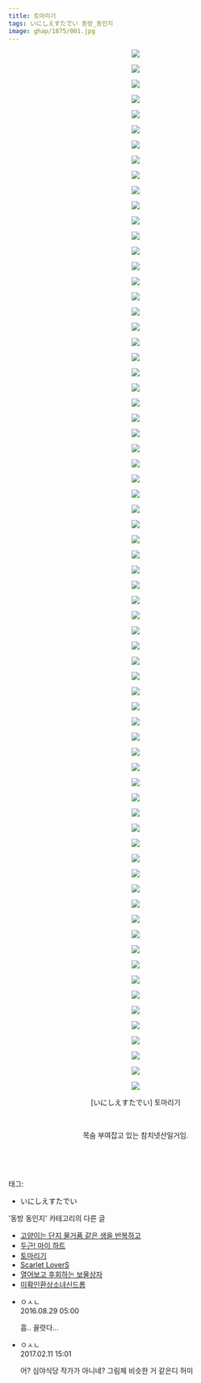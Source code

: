 ```yaml
---
title: 토마리기
tags: いにしえすたでい 동방_동인지
image: ghap/1875/001.jpg
---
```

<div class="article">
<p style="text-align: center; clear: none; float: none;"><img src="{{ site.nasurl }}/ghap/1875/001.jpg"/></p>
<p style="text-align: center; clear: none; float: none;"><img src="{{ site.nasurl }}/ghap/1875/002.jpg"/></p>
<p style="text-align: center; clear: none; float: none;"><img src="{{ site.nasurl }}/ghap/1875/003.jpg"/></p>
<p style="text-align: center; clear: none; float: none;"><img src="{{ site.nasurl }}/ghap/1875/004.jpg"/></p>
<p style="text-align: center; clear: none; float: none;"><img src="{{ site.nasurl }}/ghap/1875/005.jpg"/></p>
<p style="text-align: center; clear: none; float: none;"><img src="{{ site.nasurl }}/ghap/1875/006.jpg"/></p>
<p style="text-align: center; clear: none; float: none;"><img src="{{ site.nasurl }}/ghap/1875/007.jpg"/></p>
<p style="text-align: center; clear: none; float: none;"><img src="{{ site.nasurl }}/ghap/1875/008.jpg"/></p>
<p style="text-align: center; clear: none; float: none;"><img src="{{ site.nasurl }}/ghap/1875/009.jpg"/></p>
<p style="text-align: center; clear: none; float: none;"><img src="{{ site.nasurl }}/ghap/1875/010.jpg"/></p>
<p style="text-align: center; clear: none; float: none;"><img src="{{ site.nasurl }}/ghap/1875/011.jpg"/></p>
<p style="text-align: center; clear: none; float: none;"><img src="{{ site.nasurl }}/ghap/1875/012.jpg"/></p>
<p style="text-align: center; clear: none; float: none;"><img src="{{ site.nasurl }}/ghap/1875/013.jpg"/></p>
<p style="text-align: center; clear: none; float: none;"><img src="{{ site.nasurl }}/ghap/1875/014.jpg"/></p>
<p style="text-align: center; clear: none; float: none;"><img src="{{ site.nasurl }}/ghap/1875/015.jpg"/></p>
<p style="text-align: center; clear: none; float: none;"><img src="{{ site.nasurl }}/ghap/1875/016.jpg"/></p>
<p style="text-align: center; clear: none; float: none;"><img src="{{ site.nasurl }}/ghap/1875/017.jpg"/></p>
<p style="text-align: center; clear: none; float: none;"><img src="{{ site.nasurl }}/ghap/1875/018.jpg"/></p>
<p style="text-align: center; clear: none; float: none;"><img src="{{ site.nasurl }}/ghap/1875/019.jpg"/></p>
<p style="text-align: center; clear: none; float: none;"><img src="{{ site.nasurl }}/ghap/1875/020.jpg"/></p>
<p style="text-align: center; clear: none; float: none;"><img src="{{ site.nasurl }}/ghap/1875/021.jpg"/></p>
<p style="text-align: center; clear: none; float: none;"><img src="{{ site.nasurl }}/ghap/1875/022.jpg"/></p>
<p style="text-align: center; clear: none; float: none;"><img src="{{ site.nasurl }}/ghap/1875/023.jpg"/></p>
<p style="text-align: center; clear: none; float: none;"><img src="{{ site.nasurl }}/ghap/1875/024.jpg"/></p>
<p style="text-align: center; clear: none; float: none;"><img src="{{ site.nasurl }}/ghap/1875/025.jpg"/></p>
<p style="text-align: center; clear: none; float: none;"><img src="{{ site.nasurl }}/ghap/1875/026.jpg"/></p>
<p style="text-align: center; clear: none; float: none;"><img src="{{ site.nasurl }}/ghap/1875/027.jpg"/></p>
<p style="text-align: center; clear: none; float: none;"><img src="{{ site.nasurl }}/ghap/1875/028.jpg"/></p>
<p style="text-align: center; clear: none; float: none;"><img src="{{ site.nasurl }}/ghap/1875/029.jpg"/></p>
<p style="text-align: center; clear: none; float: none;"><img src="{{ site.nasurl }}/ghap/1875/030.jpg"/></p>
<p style="text-align: center; clear: none; float: none;"><img src="{{ site.nasurl }}/ghap/1875/031.jpg"/></p>
<p style="text-align: center; clear: none; float: none;"><img src="{{ site.nasurl }}/ghap/1875/032.jpg"/></p>
<p style="text-align: center; clear: none; float: none;"><img src="{{ site.nasurl }}/ghap/1875/033.jpg"/></p>
<p style="text-align: center; clear: none; float: none;"><img src="{{ site.nasurl }}/ghap/1875/034.jpg"/></p>
<p style="text-align: center; clear: none; float: none;"><img src="{{ site.nasurl }}/ghap/1875/035.jpg"/></p>
<p style="text-align: center; clear: none; float: none;"><img src="{{ site.nasurl }}/ghap/1875/036.jpg"/></p>
<p style="text-align: center; clear: none; float: none;"><img src="{{ site.nasurl }}/ghap/1875/037.jpg"/></p>
<p style="text-align: center; clear: none; float: none;"><img src="{{ site.nasurl }}/ghap/1875/038.jpg"/></p>
<p style="text-align: center; clear: none; float: none;"><img src="{{ site.nasurl }}/ghap/1875/039.jpg"/></p>
<p style="text-align: center; clear: none; float: none;"><img src="{{ site.nasurl }}/ghap/1875/040.jpg"/></p>
<p style="text-align: center; clear: none; float: none;"><img src="{{ site.nasurl }}/ghap/1875/041.jpg"/></p>
<p style="text-align: center; clear: none; float: none;"><img src="{{ site.nasurl }}/ghap/1875/042.jpg"/></p>
<p style="text-align: center; clear: none; float: none;"><img src="{{ site.nasurl }}/ghap/1875/043.jpg"/></p>
<p style="text-align: center; clear: none; float: none;"><img src="{{ site.nasurl }}/ghap/1875/044.jpg"/></p>
<p style="text-align: center; clear: none; float: none;"><img src="{{ site.nasurl }}/ghap/1875/045.jpg"/></p>
<p style="text-align: center; clear: none; float: none;"><img src="{{ site.nasurl }}/ghap/1875/046.jpg"/></p>
<p style="text-align: center; clear: none; float: none;"><img src="{{ site.nasurl }}/ghap/1875/047.jpg"/></p>
<p style="text-align: center; clear: none; float: none;"><img src="{{ site.nasurl }}/ghap/1875/048.jpg"/></p>
<p style="text-align: center; clear: none; float: none;"><img src="{{ site.nasurl }}/ghap/1875/049.jpg"/></p>
<p style="text-align: center; clear: none; float: none;"><img src="{{ site.nasurl }}/ghap/1875/050.jpg"/></p>
<p style="text-align: center; clear: none; float: none;"><img src="{{ site.nasurl }}/ghap/1875/051.jpg"/></p>
<p style="text-align: center; clear: none; float: none;"><img src="{{ site.nasurl }}/ghap/1875/052.jpg"/></p>
<p style="text-align: center; clear: none; float: none;"><img src="{{ site.nasurl }}/ghap/1875/053.jpg"/></p>
<p style="text-align: center; clear: none; float: none;"><img src="{{ site.nasurl }}/ghap/1875/054.jpg"/></p>
<p style="text-align: center; clear: none; float: none;"><img src="{{ site.nasurl }}/ghap/1875/055.jpg"/></p>
<p style="text-align: center; clear: none; float: none;"><img src="{{ site.nasurl }}/ghap/1875/056.jpg"/></p>
<p style="text-align: center; clear: none; float: none;"><img src="{{ site.nasurl }}/ghap/1875/057.jpg"/></p>
<p style="text-align: center; clear: none; float: none;"><img src="{{ site.nasurl }}/ghap/1875/058.jpg"/></p>
<p style="text-align: center; clear: none; float: none;"><img src="{{ site.nasurl }}/ghap/1875/059.jpg"/></p>
<p style="text-align: center; clear: none; float: none;"><img src="{{ site.nasurl }}/ghap/1875/060.jpg"/></p>
<p style="text-align: center; clear: none; float: none;"><img src="{{ site.nasurl }}/ghap/1875/061.jpg"/></p>
<p style="text-align: center; clear: none; float: none;"><img src="{{ site.nasurl }}/ghap/1875/062.jpg"/></p>
<p style="text-align: center; clear: none; float: none;"><img src="{{ site.nasurl }}/ghap/1875/063.jpg"/></p>
<p style="text-align: center; clear: none; float: none;"><img src="{{ site.nasurl }}/ghap/1875/064.jpg"/></p>
<p style="text-align: center; clear: none; float: none;"><img src="{{ site.nasurl }}/ghap/1875/065.jpg"/></p>
<p style="text-align: center; clear: none; float: none;"><img src="{{ site.nasurl }}/ghap/1875/066.jpg"/></p>
<p style="text-align: center; clear: none; float: none;"><img src="{{ site.nasurl }}/ghap/1875/067.jpg"/></p>
<p style="text-align: center; clear: none; float: none;"><img src="{{ site.nasurl }}/ghap/1875/068.jpg"/></p>
<p style="text-align: center; clear: none; float: none;"><img src="{{ site.nasurl }}/ghap/1875/069.jpg"/></p>
<p style="text-align: center; clear: none; float: none;">[いにしえすたでい] 토마리기</p>
<p style="text-align: center; clear: none; float: none;"><br/></p>
<p style="text-align: center; clear: none; float: none;">목숨 부여잡고 있는 참치넷산일거임.</p>
<p style="text-align: center; clear: none; float: none;"><br/></p>
<p><br/></p>
</div><div class="tagTrail">
<p>태그: </p>
<ul>
<li>いにしえすたでい</li>
</ul>
</div><div class="another">
<p>'동방 동인지' 카테고리의 다른 글</p>
<ul>
<li><a href="/2016-08-27-ghap_1877">고양이는 단지 물거품 같은 생을 반복하고</a></li>
<li><a href="/2016-08-27-ghap_1876">두근! 마이 하트</a></li>
<li><a href="/2016-08-27-ghap_1875">토마리기</a></li>
<li><a href="/2016-08-27-ghap_1874">Scarlet LoverS</a></li>
<li><a href="/2016-08-27-ghap_1872">열어보고 후회하는 보물상자</a></li>
<li><a href="/2016-08-27-ghap_1871">미확인환상소녀신드롬</a></li>
</ul>
</div><div class="cb_module cb_fluid">
<div class="cb_wrt cb_profile">
<div class="comment">
<ul>
<li class="cb_thumb_off" id="comment14792704">
<div class="cb_comment_area">
<div class="cb_info_area">
<div class="cb_section">
<span class="cb_nick_name">ㅇㅅㄴ</span>
</div>
<div class="cb_section">
<span class="cb_date">2016.08.29 05:00 </span>
</div>
</div>
<div class="cb_dsc_comment">
<p class="cb_dsc">
											흠.. 꼴렷다... 
										</p>
</div>
</div></li>
<li class="cb_thumb_off" id="comment14912731">
<div class="cb_comment_area">
<div class="cb_info_area">
<div class="cb_section">
<span class="cb_nick_name">ㅇㅅㄴ</span>
</div>
<div class="cb_section">
<span class="cb_date">2017.02.11 15:01 </span>
</div>
</div>
<div class="cb_dsc_comment">
<p class="cb_dsc">
											어? 심야식당 작가가 아니네? 그림체 비슷한 거 같은디 허미
										</p>
</div>
</div></li>
</ul>
</div>
</div><!-- commentList close -->
</div>
